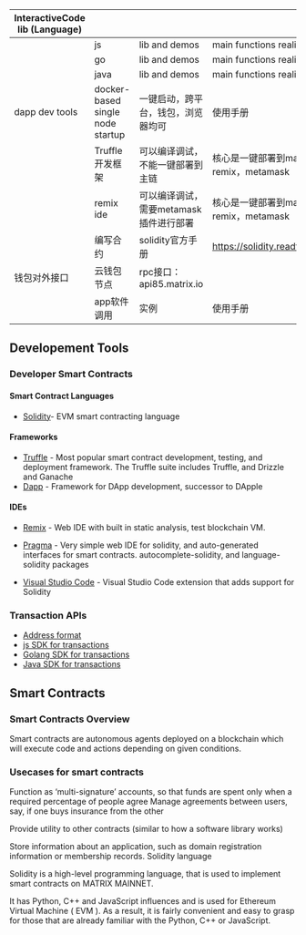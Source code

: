 | InteractiveCode lib (Language) |                    |                                        |                                                          |
|--------------------|--------------------|----------------------------------------|----------------------------------------------------------|
|                    | js                 | lib and demos                               | main functions realized                                         |
|                    | go                 | lib and demos                               | main functions realized                                         |
|                    | java               | lib and demos                               | main functions realized                                             |
| dapp dev tools     | docker-based single node startup | 一键启动，跨平台，钱包，浏览器均可     | 使用手册                                                 |
|                    | Truffle开发框架    | 可以编译调试，不能一键部署到主链       | 核心是一键部署到matrix主链，协调truffle，remix，metamask |
|                    | remix ide          | 可以编译调试，需要metamask插件进行部署 | 核心是一键部署到matrix主链，协调truffle，remix，metamask |
|                    | 编写合约           | solidity官方手册                       | https://solidity.readthedocs.io/en/v0.5.7/#              |
| 钱包对外接口       | 云钱包节点         | rpc接口：api85.matrix.io               |                                                          |
|                    | app软件调用        | 实例                                   | 使用手册                                                 |




## Developement Tools
### Developer Smart Contracts
#### Smart Contract Languages
+ [Solidity](https://solidity.readthedocs.io/en/latest/)- EVM smart contracting language


#### Frameworks
+ [Truffle](https://truffleframework.com/) - Most popular smart contract development, testing, and deployment framework. The Truffle suite includes Truffle, and Drizzle and Ganache
+ [Dapp](https://dapp.tools/dapp/) - Framework for DApp development, successor to DApple
#### IDEs
+ [Remix](https://remix.ethereum.org/#optimize=false) - Web IDE with built in static analysis, test blockchain VM.

+ [Pragma](https://www.withpragma.com/) - Very simple web IDE for solidity, and auto-generated interfaces for smart contracts. autocomplete-solidity, and language-solidity packages

+ [Visual Studio Code](https://marketplace.visualstudio.com/items?itemName=JuanBlanco.solidity) - Visual Studio Code extension that adds support for Solidity


### Transaction APIs

+ [Address format](https://github.com/MatrixAINetwork/TxSend-Sign-Demos/blob/master/Address%20Format.md)
+ [js SDK for transactions](https://github.com/MatrixAINetwork/TxSend-Sign-Demos/tree/master/js)
+ [Golang SDK for transactions](https://github.com/MatrixAINetwork/TxSend-Sign-Demos/tree/master/go)
+ [Java SDK for transactions](https://github.com/MatrixAINetwork/TxSend-Sign-Demos/tree/master/java)

## Smart Contracts
### Smart Contracts Overview
Smart contracts are autonomous agents deployed on a blockchain which will execute code and actions depending on given conditions.

### Usecases for smart contracts
Function as ‘multi-signature’ accounts, so that funds are spent only when a required percentage of people agree
Manage agreements between users, say, if one buys insurance from the other

Provide utility to other contracts (similar to how a software library works)

Store information about an application, such as domain registration information or membership records.
Solidity language

Solidity is a high-level programming language, that is used to implement smart contracts on MATRIX MAINNET.

It has Python, C++ and JavaScript influences and is used for Ethereum Virtual Machine ( EVM ). As a result, it is fairly convenient and easy to grasp for those that are already familiar with the Python, C++ or JavaScript. 





